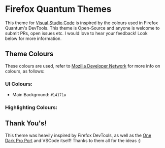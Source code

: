 # Firefox Quantum Themes

This theme for [Visual Studio Code](https://code.visualstudio.com) is inspired by the colours used in Firefox Quantum's DevTools. This theme is Open-Source and anyone is welcome to submit PRs, open issues etc. I would love to hear your feedback! Look below for more information.

## Theme Colours

These colours are used, refer to [Mozilla Developer Network](https://developer.mozilla.org/en-US/docs/Tools/DevToolsColors) for more info on colours, as follows:

### UI Colours:

- Main Background: `#14171a`

### Highlighting Colours:


## Thank You's!
This theme was heavily inspired by Firefox DevTools, as well as the [One Dark Pro Port](https://github.com/Binaryify/OneDark-Pro) and VSCode itself! Thanks to them all for the ideas :)

<!-- ## This is the README for your extension "firefox-quantum-themes"
You can author your README using Visual Studio Code.  Here are some useful editor keyboard shortcuts:

* Split the editor (`Cmd+\` on macOS or `Ctrl+\` on Windows and Linux)
* Toggle preview (`Shift+CMD+V` on macOS or `Shift+Ctrl+V` on Windows and Linux)
* Press `Ctrl+Space` (Windows, Linux) or `Cmd+Space` (macOS) to see a list of Markdown snippets

### For more information
* [Visual Studio Code's Markdown Support](http://code.visualstudio.com/docs/languages/markdown)
* [Markdown Syntax Reference](https://help.github.com/articles/markdown-basics/)

 -->

